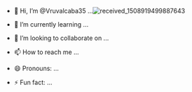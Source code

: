 - 👋 Hi, I’m @Vruvalcaba35
 ...![received_1508919499887643](https://github.com/Vruvalcaba35/Vruvalcaba35/assets/163789546/3e68b7ae-a363-451b-ae49-c16e34e1172f)

- 🌱 I’m currently learning ...
- 💞️ I’m looking to collaborate on ...
- 📫 How to reach me ...
- 😄 Pronouns: ...
- ⚡ Fun fact: ...

<!---
Vruvalcaba35/Vruvalcaba35 is a ✨ special ✨ repository because its `README.md` (this file) appears on your GitHub profile.
You can click the Preview link to take a look at your changes.
--->
